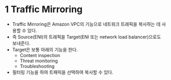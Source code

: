 # 1 Traffic Mirroring

- Traffic Mirroring은 Amazon VPC의 기능으로 네트워크 트래픽을 복사하는 데 사용할 수 있다.
- 즉 Source(ENI)의 트래픽을 Target(ENI 또는 network load balancer)으로도 보내준다.
- Target은 보통 아래의 기능을 한다.
	- Content inspection
	- Threat monitoring
	- Troubleshooting
- 필터링 기능을 하여 트패릭을 선택하여 복사할 수 있다.